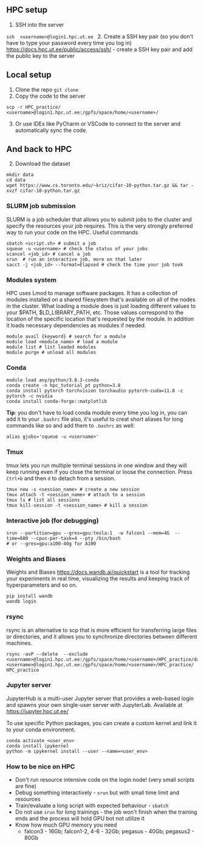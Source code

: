 ## HPC setup
1. SSH into the server

`ssh  <username>@login1.hpc.ut.ee `
2. Create a SSH key pair (so you don't have to type your password every time you log in)
https://docs.hpc.ut.ee/public/access/ssh/ - create a SSH key pair and add the public key to the server

## Local setup
1. Clone the repo
``git clone``
2. Copy the code to the server
```
scp -r HPC_practice/ <username>@login1.hpc.ut.ee:/gpfs/space/home/<username>/
```
3. Or use IDEs like PyCharm or VSCode to connect to the server and automatically sync the code.

## And back to HPC
2. Download the dataset
```
mkdir data
cd data
wget https://www.cs.toronto.edu/~kriz/cifar-10-python.tar.gz && tar -xvzf cifar-10-python.tar.gz
```
### SLURM job submission
SLURM is a job scheduler that allows you to submit jobs to the cluster and specify the resources your job requires. 
This is the very strongly preferred way to run your code on the HPC.
Useful commands
```
sbatch <script.sh> # submit a job
squeue -u <username> # check the status of your jobs
scancel <job_id> # cancel a job
srun  # run an interactive job, more on that later
sacct -j <job_id> --format=Elapsed # check the time your job took
```

### Modules system
HPC uses Lmod to manage software packages. It has a collection of modules installed on a shared filesystem that's available on all of the nodes in the cluster.
What loading a module does is just loading different values to your $PATH, $LD_LIBRARY_PATH, etc. Those values correspond to the location of the specific location that's requested by the module. 
In addition it loads necessary dependencies as modules if needed.
```
module avail {keyword} # search for a module
module load <module_name> # load a module
module list # list loaded modules
module purge # unload all modules
```
### Conda
```
module load any/python/3.8.3-conda
conda create -n hpc_tutorial_pt python=3.8
conda install pytorch torchvision torchaudio pytorch-cuda=11.8 -c pytorch -c nvidia
conda install conda-forge::matplotlib
```
**Tip**:
you don't have to load conda module every time you log in, you can add it to your `.bashrc` file
also, it's useful to creat short aliases for long commands like so and add them to `.bashrc` as well:
```
alias gjobs='squeue -u <username>'
```

### Tmux
tmux lets you run multiple terminal sessions in one window and 
they will keep running even if you close the terminal or loose the connection.
Press `Ctrl+b` and then `d` to detach from a session.
```
tmux new -s <session_name> # create a new session
tmux attach -t <session_name> # attach to a session
tmux ls # list all sessions
tmux kill-session -t <session_name> # kill a session
```

### Interactive job (for debugging)
```
srun --partition=gpu --gres=gpu:tesla:1  -w falcon1 --mem=4G  --time=600 --cpus-per-task=4 --pty /bin/bash
# or --gres=gpu:a100-40g for A100
```

### Weights and Biases
Weights and Biases https://docs.wandb.ai/quickstart is a tool for tracking your experiments in real time, visualizing the results and
keeping track of hyperparameters and so on.
```
pip install wandb
wandb login
```

### rsync
rsync is an alternative to scp that is more efficient for transferring large files or directories,
and it allows you to synchronize directories between different machines.
```
rsync -avP --delete  --exclude <username>@login1.hpc.ut.ee:/gpfs/space/home/<username>/HPC_practice/data  <username>@login1.hpc.ut.ee:/gpfs/space/home/<username>/HPC_practice/ HPC_practice
```

### Jupyter server
JupyterHub is a multi-user Jupyter server that provides a web-based login and spawns your own single-user server with JupyterLab.
Available at https://jupyter.hpc.ut.ee/

To use specific Python packages, you can create a custom kernel and link it to your conda environment.

```
conda activate <user_env>
conda install ipykernel
python -m ipykernel install --user --name=<user_env>
```

### How to be nice on HPC
- Don't run resource intensive code  on the login node! (very small scripts are fine)
- Debug something interactively - `srun` but with small time limit and resources
- Train/evaluate a long script with expected behaviour - `sbatch`
- Do not use `srun` for long trainings - the job won't finish when the training ends and the process will hold GPU bot not utilize it
- Know how much GPU memory you need 
  - falcon3 - 16Gb; falcon1-2, 4-6 - 32Gb; pegasus - 40Gb; pegasus2 - 80Gb

